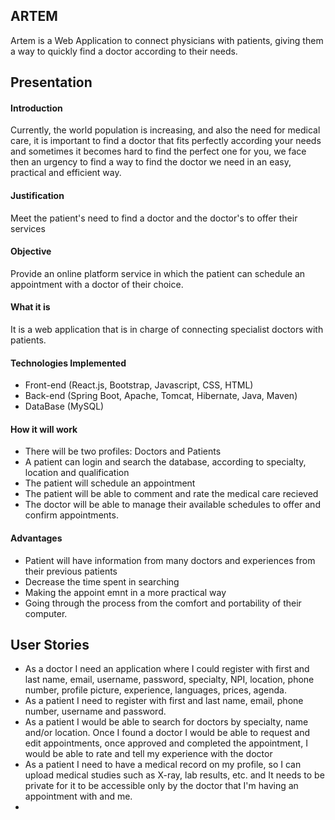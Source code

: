 ## ARTEM
Artem is a Web Application to connect physicians with patients, giving them a way to quickly find a doctor according to their needs.

## Presentation

#### Introduction
Currently, the world population is increasing, and also the need for medical care,
it is important to find a doctor that fits perfectly according your needs and sometimes it becomes hard to find the perfect one for you,
we face then an urgency to find a way to find the doctor we need in an easy, practical and efficient way.

#### Justification
Meet the patient's need to find a doctor and the doctor's to offer their services

#### Objective
Provide an online platform service in which the patient can schedule an appointment with a doctor of their choice.

#### What it is
It is a web application that is in charge of connecting specialist doctors with patients.

#### Technologies Implemented
- Front-end (React.js, Bootstrap, Javascript, CSS, HTML)
- Back-end (Spring Boot, Apache, Tomcat, Hibernate, Java, Maven)
- DataBase (MySQL)

#### How it will work
- There will be two profiles: Doctors and Patients
- A patient can login and search the database, according to specialty, location and qualification
- The patient will schedule an appointment
- The patient will be able to comment and rate the medical care recieved
- The doctor will be able to manage their available schedules to offer and confirm appointments.

#### Advantages
* Patient will have information from many doctors and experiences from their previous patients
* Decrease the time spent in searching
* Making the appoint emnt in a more practical way
* Going through the process from the comfort and portability of their computer.

## User Stories
- As a doctor I need an application where I could register with first and last name, email, username, password, specialty, NPI,
location, phone number, profile picture, experience, languages, prices, agenda.
- As a patient I need to register with first and last name, email, phone number, username and password.
- As a patient I would be able to search for doctors by specialty, name and/or location. Once I found a doctor I would be able to request and edit appointments, once approved and completed the appointment, I would be able to rate and tell my experience with the doctor
- As a patient I need to have a medical record on my profile, so I can upload medical studies such as X-ray, lab results, etc. and It needs to be private for it to be accessible only by the doctor that I'm having an appointment with and me.
- 
